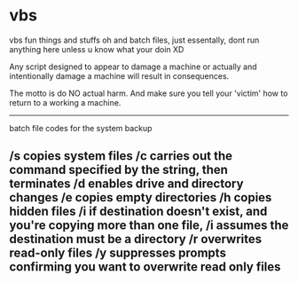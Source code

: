 # vbs
vbs fun things and stuffs
oh and batch files, just essentally, dont run anything here unless u know what your doin XD



Any script designed to appear to damage a machine or actually and intentionally damage a machine will result in consequences.

The motto is do NO actual harm. And make sure you tell your 'victim' how to return to a working a machine.


-----------------------------------------------------------------------------------------------------------------------------
batch file codes for the system backup

/s copies system files
/c carries out the command specified by the string, then terminates
/d enables drive and directory changes
/e copies empty directories
/h copies hidden files
/i if destination doesn't exist, and you're copying more than one file, /i assumes the destination must be a directory
/r overwrites read-only files
/y suppresses prompts confirming you want to overwrite read only files
-------------------------------------------------------------------------------------------------------------------------------
